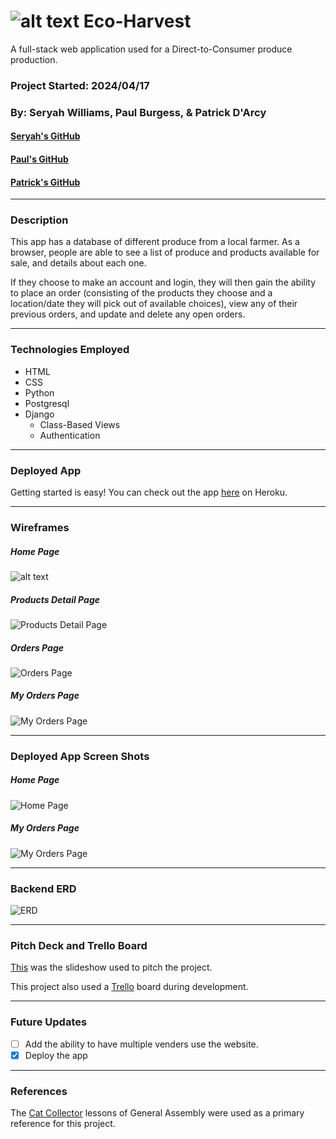 # ![alt text](main_app/static/images/logo.png) Eco-Harvest
A full-stack web application used for a Direct-to-Consumer produce production.
### Project Started: 2024/04/17
### By: Seryah Williams, Paul Burgess, & Patrick D'Arcy
#### [Seryah's GitHub](https://github.com/SeryahWilliam) 
#### [Paul's GitHub](https://github.com/pauljburgess) 
#### [Patrick's GitHub](https://github.com/rela7e) 


***

### **Description**
This app has a database of different produce from a local farmer. As a browser, people are able to see a list of produce and products available for sale, and details about each one.

If they choose to make an account and login, they will then gain the ability to place an order (consisting of the products they choose and a location/date they will pick out of available choices), view any of their previous orders, and update and delete any open orders.

---

### **Technologies Employed**

- HTML 
- CSS
- Python
- Postgresql
- Django
    - Class-Based Views
    - Authentication

---

### **Deployed App**

Getting started is easy! You can check out the app [here](https://ecoharvest-5fd299602b6f.herokuapp.com/) on Heroku. 

---

### **Wireframes**

##### Home Page

![alt text](main_app/static/images/home.png)

##### Products Detail Page

![Products Detail Page](main_app/static/images/product_details.png)

##### Orders Page

![Orders Page](main_app/static/images/orders.png)

##### My Orders Page

![My Orders Page](main_app/static/images/my_orders.png)

---
### Deployed App Screen Shots

##### Home Page

![Home Page](main_app/static/images/home_ss.png)

##### My Orders Page

![My Orders Page](main_app/static/images/myorders_ss.png)


---
### Backend ERD

![ERD](main_app/static/images/ERD.png)

---
### Pitch Deck and Trello Board

[This](https://docs.google.com/presentation/d/1USgFQzdIMH2-mT0xAZy4SzwDUwPvVgptEIK0HRhRevg/edit?usp=sharing) was the slideshow used to pitch the project.

This project also used a [Trello](https://trello.com/b/fHnGf0q1/project-3) board during development.

---
### **Future Updates**

- [ ] Add the ability to have multiple venders use the website.
- [X] Deploy the app

---
### **References**

The [Cat Collector](https://generalassembly.instructure.com/courses/196/pages/django-urls-views-and-templates?module_item_id=8094) lessons of General Assembly were used as a primary reference for this project.

